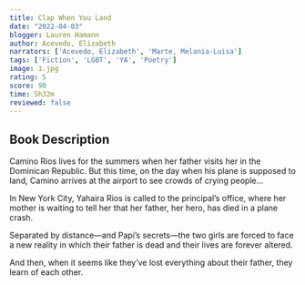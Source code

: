 ```yaml
---
title: Clap When You Land
date: "2022-04-03"
blogger: Lauren Hamann
author: Acevedo, Elizabeth
narrators: ['Acevedo, Elizabeth', 'Marte, Melania-Luisa']
tags: ['Fiction', 'LGBT', 'YA', 'Poetry']
image: 1.jpg
rating: 5
score: 90
time: 5h32m
reviewed: false
---
```



## Book Description
Camino Rios lives for the summers when her father visits her in the Dominican Republic. But this time, on the day when his plane is supposed to land, Camino arrives at the airport to see crowds of crying people…

In New York City, Yahaira Rios is called to the principal’s office, where her mother is waiting to tell her that her father, her hero, has died in a plane crash.

Separated by distance—and Papi’s secrets—the two girls are forced to face a new reality in which their father is dead and their lives are forever altered.

And then, when it seems like they’ve lost everything about their father, they learn of each other.